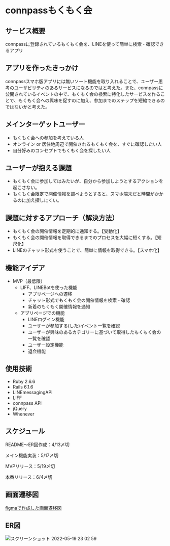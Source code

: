 # connpassもくもく会

## サービス概要
connpassに登録されているもくもく会を、LINEを使って簡単に検索・確認できるアプリ

## アプリを作ったきっかけ
connpassスマホ版アプリには無いソート機能を取り入れることで、ユーザー思考のユーザビリティのあるサービスになるのではと考えた。また、connpassに公開されているイベントの中で、もくもく会の検索に特化したサービスを作ることで、もくもく会への興味を促すのに加え、参加までのステップを短縮できるのではないかと考えた。

## メインターゲットユーザー
- もくもく会への参加を考えている人
- オンライン or 居住地周辺で開催されるもくもく会を、すぐに確認したい人
- 自分好みのコンセプトでもくもく会を探したい人

## ユーザーが抱える課題
- もくもく会に参加してはみたいが、自分から参加しようとするアクションを起こさない。
- もくもく会限定で開催情報を調べようとすると、スマホ端末だと時間がかかるのに加え探しにくい。

## 課題に対するアプローチ（解決方法）
- もくもく会の開催情報を定期的に通知する。【受動化】
- もくもく会の開催情報を取得できるまでのプロセスを大幅に短くする。【短尺化】
- LINEのチャット形式を使うことで、簡単に情報を取得できる。【スマホ化】

## 機能アイデア
- MVP（最低限）
  - LIFF、LINEBotを使った機能
    - アプリページへの遷移
    - チャット形式でもくもく会の開催情報を検索・確認
    - 新着のもくもく開催情報を通知
  - アプリページでの機能
    - LINEログイン機能
    - ユーザーが参加する(した)イベント一覧を確認
    - ユーザーが興味のあるカテゴリーに基づいて取得したもくもく会の一覧を確認
    - ユーザー設定機能
    - 退会機能

## 使用技術
* Ruby 2.6.6
* Rails 6.1.6
* LINEmessagingAPI
* LIFF
* connpass API
* jQuery
* Whenever

## スケジュール
README〜ER図作成：4/13〆切

メイン機能実装：5/17〆切

MVPリリース：5/19〆切

本番リリース：6/4〆切

## 画面遷移図
[figmaで作成した画面遷移図](https://www.figma.com/file/MfHpZqlRobeZI5lAt9GMrr/%E7%94%BB%E9%9D%A2%E9%81%B7%E7%A7%BB%E5%9B%B3)

## ER図
![スクリーンショット 2022-05-19 23 02 59](https://user-images.githubusercontent.com/81758321/169312304-0bd4118f-27d7-4e8a-8b04-28d91ec1fa11.png)
